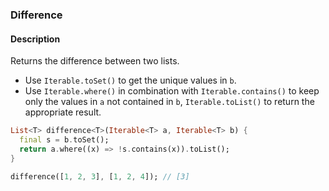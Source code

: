 ### Difference

#### Description



Returns the difference between two lists.

- Use `Iterable.toSet()` to get the unique values in `b`.
- Use `Iterable.where()` in combination with `Iterable.contains()` to keep only the values in `a` not contained in `b`, `Iterable.toList()` to return the appropriate result.

```dart
List<T> difference<T>(Iterable<T> a, Iterable<T> b) {
  final s = b.toSet();
  return a.where((x) => !s.contains(x)).toList();
}
```

```dart
difference([1, 2, 3], [1, 2, 4]); // [3]
```
